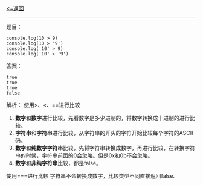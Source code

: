 [<=返回](../index.md)
<hr/>

题目：
```
console.log(10 > 9)
console.log(10 > '9')
console.log('10' > 9)
console.log('10' > '9')
```

答案：
```
true
true
true
false
```

解析：
使用>、<、==进行比较
1. **数字**和**数字**进行比较，先看数字是多少进制的，将数字转换成十进制的进行比较。
2. **字符串**和**字符串**进行比较，从字符串的开头的字符开始比较每个字符的ASCII码。
3. **数字**和**纯数字字符串**比较，先将字符串转换成数字，再进行比较，在转换字符串的时候，字符串前面的0会忽略。但是0x和0b不会忽略。
4. **数字**和**非纯字符串**比较，都是false。

使用===进行比较
字符串不会转换成数字，比较类型不同直接返回false.
